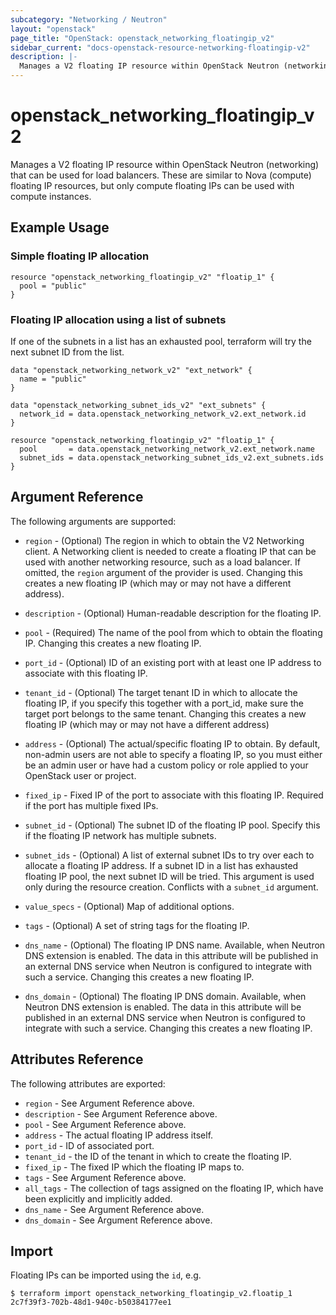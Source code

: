 ```yaml
---
subcategory: "Networking / Neutron"
layout: "openstack"
page_title: "OpenStack: openstack_networking_floatingip_v2"
sidebar_current: "docs-openstack-resource-networking-floatingip-v2"
description: |-
  Manages a V2 floating IP resource within OpenStack Neutron (networking).
---
```


# openstack\_networking\_floatingip\_v2

Manages a V2 floating IP resource within OpenStack Neutron (networking)
that can be used for load balancers.
These are similar to Nova (compute) floating IP resources,
but only compute floating IPs can be used with compute instances.

## Example Usage

### Simple floating IP allocation

```hcl
resource "openstack_networking_floatingip_v2" "floatip_1" {
  pool = "public"
}
```

### Floating IP allocation using a list of subnets

If one of the subnets in a list has an exhausted pool, terraform will try the
next subnet ID from the list.

```hcl
data "openstack_networking_network_v2" "ext_network" {
  name = "public"
}

data "openstack_networking_subnet_ids_v2" "ext_subnets" {
  network_id = data.openstack_networking_network_v2.ext_network.id
}

resource "openstack_networking_floatingip_v2" "floatip_1" {
  pool       = data.openstack_networking_network_v2.ext_network.name
  subnet_ids = data.openstack_networking_subnet_ids_v2.ext_subnets.ids
}
```

## Argument Reference

The following arguments are supported:

* `region` - (Optional) The region in which to obtain the V2 Networking client.
  A Networking client is needed to create a floating IP that can be used with
  another networking resource, such as a load balancer. If omitted, the
  `region` argument of the provider is used. Changing this creates a new
  floating IP (which may or may not have a different address).

* `description` - (Optional) Human-readable description for the floating IP.

* `pool` - (Required) The name of the pool from which to obtain the floating
  IP. Changing this creates a new floating IP.

* `port_id` - (Optional) ID of an existing port with at least one IP address to
  associate with this floating IP.

* `tenant_id` - (Optional) The target tenant ID in which to allocate the floating
  IP, if you specify this together with a port_id, make sure the target port
  belongs to the same tenant. Changing this creates a new floating IP (which
  may or may not have a different address)

* `address` - (Optional) The actual/specific floating IP to obtain. By default,
  non-admin users are not able to specify a floating IP, so you must either be
  an admin user or have had a custom policy or role applied to your OpenStack
  user or project.

* `fixed_ip` - Fixed IP of the port to associate with this floating IP. Required if
  the port has multiple fixed IPs.

* `subnet_id` - (Optional) The subnet ID of the floating IP pool. Specify this if
  the floating IP network has multiple subnets.

* `subnet_ids` - (Optional) A list of external subnet IDs to try over each to
  allocate a floating IP address. If a subnet ID in a list has exhausted
  floating IP pool, the next subnet ID will be tried. This argument is used only
  during the resource creation. Conflicts with a `subnet_id` argument.

* `value_specs` - (Optional) Map of additional options.

* `tags` - (Optional) A set of string tags for the floating IP.

* `dns_name` - (Optional) The floating IP DNS name. Available, when Neutron DNS
  extension is enabled. The data in this attribute will be published in an
  external DNS service when Neutron is configured to integrate with such a
  service. Changing this creates a new floating IP.

* `dns_domain` - (Optional) The floating IP DNS domain. Available, when Neutron
  DNS extension is enabled. The data in this attribute will be published in an
  external DNS service when Neutron is configured to integrate with such a
  service. Changing this creates a new floating IP.

## Attributes Reference

The following attributes are exported:

* `region` - See Argument Reference above.
* `description` - See Argument Reference above.
* `pool` - See Argument Reference above.
* `address` - The actual floating IP address itself.
* `port_id` - ID of associated port.
* `tenant_id` - the ID of the tenant in which to create the floating IP.
* `fixed_ip` - The fixed IP which the floating IP maps to.
* `tags` - See Argument Reference above.
* `all_tags` - The collection of tags assigned on the floating IP, which have
  been explicitly and implicitly added.
* `dns_name` - See Argument Reference above.
* `dns_domain` - See Argument Reference above.

## Import

Floating IPs can be imported using the `id`, e.g.

```
$ terraform import openstack_networking_floatingip_v2.floatip_1 2c7f39f3-702b-48d1-940c-b50384177ee1
```
